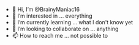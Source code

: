 - 👋 Hi, I’m @BrainyManiac16
- 👀 I’m interested in ... everything
- 🌱 I’m currently learning ... what I don't know yet
- 💞️ I’m looking to collaborate on ... anything
- 📫 How to reach me ... not possible to
